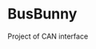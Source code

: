 # BusBunny
Project of CAN interface
<!--
## Versioning

Structure of protocol cannot be changed within the generation. Version of software, firmware and hardware is described by generation number `>=0`, version number `0 - 65535` and prefix

- `vs` for software eg. `vs1.125`
- `vf` for firmware eg. `vf1.21`
- `vh` for hardware eg. `vh1.3228`

## Backend-frontend communcation

Protocol uses websockets.

### Live CAN PDU:

```json
{
  "id": "01F",
  "data": ["41", "41", "41", "41", "..", "..", "..", ".."],
  "ctrl": [true, true, true, false, false, false],
  "print": "AAAA....",
  "ts": 123,
  "tsdiff": 100,
  "count": 20
}
```

## Interface communication

For now interface starts to send `simplified standard CAN PDUs` out of the box, as soon as it is connected to bus and computer

 ### Description

Interface provides accesspoint with DHCP, DNS and TCP server. Client device connects to it and starts communication with handshake. After that connection mode has to be set with control frame.

### Handshake

Interface -> Backend

```
| 16  | 16  | 16  | 128    |
| --- | --- | --- | ------ |
| ST  | FWV | HWV | SERIAL |
```

| Field  | Length | Describtion              |
| ------ | ------ | ------------------------ |
| ST     | 16     | SelfTest error code      |
| FWV    | 16     | FirmWere Version as code |
| HWV    | 16     | HardWare Version as code |
| SERIAL | 128    | Serial number of device  |

### Control frame

Interface <- Backend

```
| 8   | 1024  |
| --- | ----- |
| ACT | PARAM |
```

| Field | Length | Describtion          |
| ----- | ------ | -------------------- |
| ACT   | 8      | Code of action       |
| PARAM | 1024   | Parameter for action |

### Modes

Mode is set by action `0x00`. In param of action there is 16 btis of mode code first and additional data next.

`PARAM` field in control frame:

```
| Code     | Additional data | Filling  |
| -------- | --------------- | -------- |
| 00000001 | 1111            | 0000.... |
```

| Mode                   | Abbreviation | Code(16) | Additional data | Describtion                                                                                            |
| ---------------------- | ------------ | -------- | --------------- | ------------------------------------------------------------------------------------------------------ |
| Simpified standard CAN | CANSilmple   | 0x01     | Bus speed (8)   | CAN frame without start, end, delimeters, reserved bits and CRC (error detection handled by interface) |

### Actions

Actions are used in control frames for configuring device. Actions can take up to 1024 bits of parameter.

| Acion       | Code | `PARAM` format                             |
| ----------- | ---- | ------------------------------------------ |
| Change mode | 0x01 | Mode code(16) \| Additional data(variable) |


### Simplified standard CAN PDU

Interface <-> Backend

```
| 16  | 29  | 1   | 1   | 1   | 4   | 64   |
| --- | --- | --- | --- | --- | --- | ---- |
| LEN | ID  | RTR | IDE | ACK | DLC | DATA |
```


# Interactive idf mode
```docker run --rm -v $PWD:/blackbox -w /blackbox -it espressif/idf:release-v4.4```
 -->